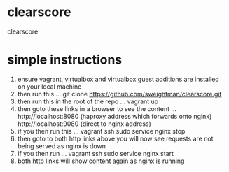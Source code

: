 # clearscore
clearscore

# simple instructions
1. ensure vagrant, virtualbox and virtualbox guest additions are installed on your local machine
2. then run this ...
git clone https://github.com/sweightman/clearscore.git
3. then run this in the root of the repo ...
vagrant up
4. then goto these links in a browser to see the content ...
http://localhost:8080 (haproxy address which forwards onto nginx)
http://localhost:9080 (direct to nginx address)
5. if you then run this ...
vagrant ssh
sudo service nginx stop
6. then goto to both http links above you will now see requests are not being served as nginx is down
7. if you then run ...
vagrant ssh
sudo service nginx start
8. both http links will show content again as nginx is running
